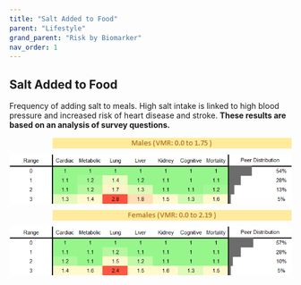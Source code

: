 ```yaml
---
title: "Salt Added to Food"
parent: "Lifestyle"
grand_parent: "Risk by Biomarker"
nav_order: 1
---
```



## Salt Added to Food


Frequency of adding salt to meals. High salt intake is linked to high blood pressure and increased risk of heart disease and stroke. **These results are based on an analysis of survey questions.**

<div style="display: flex; flex-direction: column; gap: 10px;">

  <img src="/assets/images/vmrbiomarker_salt_added_to_food__male.png" alt="Salt Added to Food VMR Male" style="margin-left: 15%">
  <img src="/assets/images/rr_salt_added_to_food__male.png" alt="Salt Added to Food RR Male">

  <img src="/assets/images/vmrbiomarker_salt_added_to_food__female.png" alt="Salt Added to Food VMR Female" style="margin-left: 15%; ">
  <img src="/assets/images/rr_salt_added_to_food__female.png" alt="Salt Added to Food RR Female">

</div>



